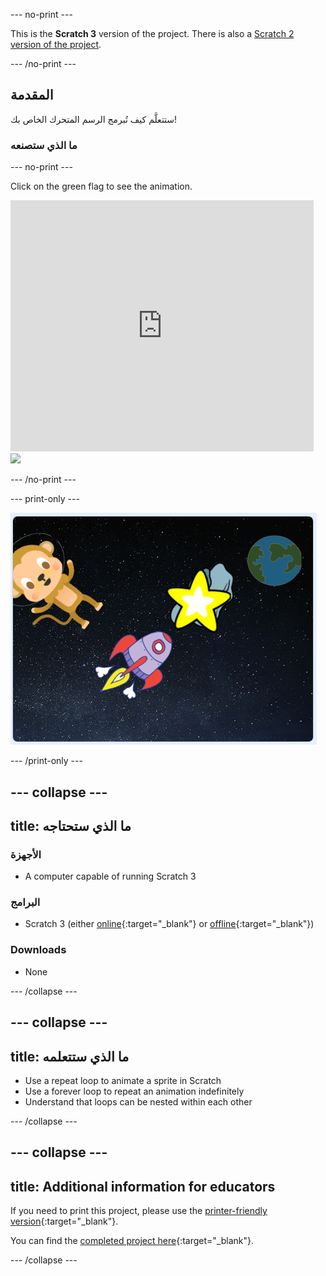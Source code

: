 \--- no-print \---

This is the **Scratch 3** version of the project. There is also a [Scratch 2 version of the project](https://projects.raspberrypi.org/en/projects/lost-in-space-scratch2).

\--- /no-print \---

## المقدمة

ستتعلَّم كيف تُبرمج الرسم المتحرك الخاص بك!

### ما الذي ستصنعه

\--- no-print \---

Click on the green flag to see the animation.

<div class="scratch-preview">
  <iframe allowtransparency="true" width="485" height="402" src="https://scratch.mit.edu/projects/embed/276873231/?autostart=false" frameborder="0" scrolling="no"></iframe>
  <img src="images/space-final.png">
</div>

\--- /no-print \---

\--- print-only \---

![Complete project](images/showcase_static.png)

\--- /print-only \---

## \--- collapse \---

## title: ما الذي ستحتاجه

### الأجهزة

- A computer capable of running Scratch 3

### البرامج

- Scratch 3 (either [online](http://rpf.io/scratchon){:target="_blank"} or [offline](http://rpf.io/scratchoff){:target="_blank"})

### Downloads

- None

\--- /collapse \---

## \--- collapse \---

## title: ما الذي ستتعلمه

- Use a repeat loop to animate a sprite in Scratch
- Use a forever loop to repeat an animation indefinitely
- Understand that loops can be nested within each other

\--- /collapse \---

## \--- collapse \---

## title: Additional information for educators

If you need to print this project, please use the [printer-friendly version](https://projects.raspberrypi.org/en/projects/lost-in-space/print){:target="_blank"}.

You can find the [completed project here](http://rpf.io/p/en/lost-in-space-get){:target="_blank"}.

\--- /collapse \---